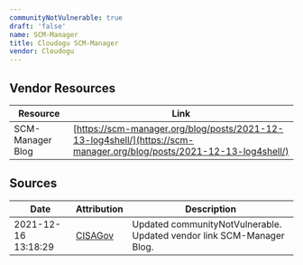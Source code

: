```yaml
---
communityNotVulnerable: true
draft: 'false'
name: SCM-Manager
title: Cloudogu SCM-Manager
vendor: Cloudogu
---
```


## Vendor Resources
| Resource | Link |
| --- | --- |
| SCM-Manager Blog | [https://scm-manager.org/blog/posts/2021-12-13-log4shell/](https://scm-manager.org/blog/posts/2021-12-13-log4shell/) |



## Sources
| Date | Attribution | Description |
| --- | --- | --- |
| 2021-12-16 13:18:29 | [CISAGov](https://raw.githubusercontent.com/cisagov/log4j-affected-db/develop/README.md) | Updated communityNotVulnerable. Updated vendor link SCM-Manager Blog.  |
